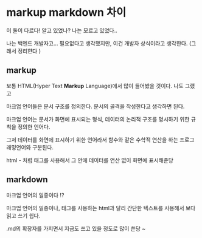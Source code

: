 # markup markdown 차이

이 둘이 다르다! 알고 있었나? 나는 모르고 있었다.. 

나는 백엔드 개발자고... 필요없다고 생각했지만, 이건 개발자 상식이라고 생각한다. (그래서 정리햔댜 )

## markup
보통 HTML(Hyper Text **Markup** Language)에서 많이 들어봤을 것이다. 나도 그랬고

마크업 언어들은 문서 구조를 정의한다. 문서의 골격을 작성한다고 생각하면 된다.

마크업 언어는 문서가 화면에 표시되는 형식, 데이터의 논리적 구조를 명시하기 위한 규칙을 정의한 언어다.

그저 데이터를 화면에 표시하기 위한 언어라서 함수와 같은 수학적 연산을 하는 프로그래밍언어와 구분된다. 

html - <texte></text> 처럼 태그를 사용해서 그 안에 데이터를 연산 없이 화면에 표시해준당


## markdown
마크업 언어의 일종이다 !? 

마크업 언어의 일종이나, 태그를 사용하는 html과 달리 간단한 텍스트를 사용해서 보다 읽고 쓰기 쉽다.

.md의 확장자를 가지면서 지금도 쓰고 있을 정도로 많이 쓴당 ~
